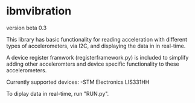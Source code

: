 # ibmvibration
version beta 0.3

This library has basic functionality for reading acceleration
with different types of accelerometers, via I2C, and displaying the 
data in in real-time. 

A device register framwork (registerframework.py) is included to simplify adding other acceleromters
and device specific functionality to these accelerometers.

Currently supported devices:
-STM Electronics LIS331HH

To diplay data in real-time, run "RUN.py".

